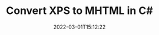 ---
############################# Static ############################
layout: "auto-gen-conversion"
date: 2022-03-01T15:12:22
draft: false
otherformats: bmp dcm emf emz epub gif ico jp2 jpeg jpg pdf png psb psd svg svgz tex tga tif tiff webp wmf wmz xps
breadcrumb: XPS to MHTML in C#

############################# Head ############################
head_title: "XPS to MHTML Converter in C#"
head_description: "Convert XPS to MHTML in .NET using a few lines of code. Use the GroupDocs Document Conversion API to convert over 160 file formats."

############################# Header ############################
title: "Convert XPS to MHTML in C#"
description: "XPS to MHTML conversion with a few lines of .NET code"
bg_image: "https://cms.admin.containerize.com/templates/aspose/App_Themes/V3/images/bg/header1.png"
bg_overlay: false
button:
    enable: true

############################# SubMenu ############################
submenu:
    enable: true

    left:
        img_alt: "GroupDocs.Conversion for .NET"
        image: "https://cms.admin.containerize.com/templates/groupdocs/images/product-logos/90x90-noborder/groupdocs-conversion-net.png"
        product: "GroupDocs.Conversion"
        platform: ".NET"

    

############################# About ############################
about:
    enable: true
    title: "About GroupDocs.Conversion для .NET API"
    content: |
        [GroupDocs.Conversion for .NET](https://products.groupdocs.com/conversion/net/) can be used to convert Microsoft Word, Excel, PowerPoint, PDF, Visio and other formats. GroupDocs.Conversion is a standalone API that is suitable for back-end and internal systems where high performance is required. It does not depend on any software such as Microsoft or Open Office.
    

overview:
    enable: true
    content: |
        Convert your XPS files to MHTML in .NET easily. You can use just a couple of C# code lines in any platform of your choice like - Windows, Linux, macOS.
        You can try XPS to MHTML conversion for free and evaluate conversion results quality.
        Along with simple file conversion scenarios you can try more advanced options for loading source XPS file and for saving output MHTML result. 
        
        For example, for the source XPS file you may use the following load options:

        * auto-detect file format;
        * specify password for protected files (if file format supports it);
        * replace missing fonts to preserve document appearance.
        
        There are also advanced convert options for the MHTML file:

        * convert specific document page or page range;
        * add a watermark to the converted MHTML file.

        Once conversion is completed you can save your MHTML file to the local file path or any third-party storage like FTP, Amazon S3, Google Drive, Dropbox etc.
        Please note - to convert XPS to MHTML there is no need for any additional software installed - like MS Office, Open Office, Adobe Acrobat Reader etc. 


############################# Steps ############################
steps:
    enable: true
    title_left: "Steps to convert XPS to MHTML in C#"
    content_left: |
        [GroupDocs.Conversion](https://products.groupdocs.com/conversion/net/) makes it easy for developers to convert a XPS file to MHTML with a few lines of code.

        * Create an instance of the Converter class and provide the file XPS with the full path
        * Create and set ConvertOptions for MHTML type.
        * Call the Converter.Convert method and pass the full path and format (MHTML) as a parameter
        
    title_right: "System Requirements"
    content_right: |
        Basic conversion with GroupDocs.Conversion for .NET can be done in just a few simple steps. Our APIs are supported on all major platforms and operating systems. Before executing the code below, make sure you have the following prerequisites installed on your system.

        * Operating systems: Microsoft Windows, Linux, MacOS
        * Development environments: Microsoft Visual Studio, Xamarin, MonoDevelop
        * Frameworks: .NET Framework, .NET Standard, .NET Core, Mono
        * Get the latest GroupDocs.Conversion for .NET from [Nuget](https://www.nuget.org/packages/groupdocs.conversion)
        
    code: |
        ```cs
        // Load XPS file
        var converter = new GroupDocs.Conversion.Converter("template.xps");
        // Set conversion parameters for MHTML format
        var convertOptions = converter.GetPossibleConversions()["mhtml"].ConvertOptions;
        // Convert to MHTML format
        converter.Convert("output.mhtml", convertOptions);        
        ```
        
demos:
    enable: true
    title: "XPS to MHTML Live Demo"
    content: |
       Convert XPS to MHTML now by visiting the [GroupDocs.Conversion App](https://products.groupdocs.app/conversion/family) website. Online demo has the following advantages
          

more_formats:
    enable: true
    title: "Other supported transformations XPS"
    content: "You can also convert XPS to many other file formats. Please see the list below."
       
       
back_to_top:
    enable: true
---